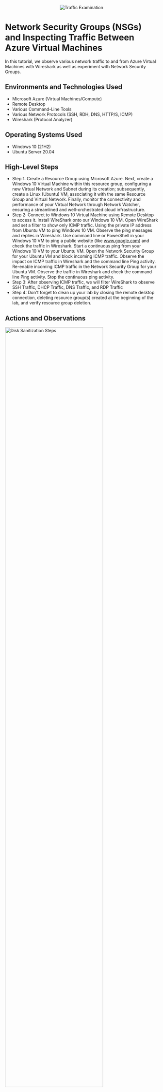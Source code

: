 <p align="center">
<img src="https://i.imgur.com/Ua7udoS.png" alt="Traffic Examination"/>
</p>

<h1>Network Security Groups (NSGs) and Inspecting Traffic Between Azure Virtual Machines</h1>
In this tutorial, we observe various network traffic to and from Azure Virtual Machines with Wireshark as well as experiment with Network Security Groups. <br />

<h2>Environments and Technologies Used</h2>

- Microsoft Azure (Virtual Machines/Compute)
- Remote Desktop
- Various Command-Line Tools
- Various Network Protocols (SSH, RDH, DNS, HTTP/S, ICMP)
- Wireshark (Protocol Analyzer)

<h2>Operating Systems Used </h2>

- Windows 10 (21H2)
- Ubuntu Server 20.04

<h2>High-Level Steps</h2>

- Step 1: Create a Resource Group using Microsoft Azure. Next, create a Windows 10 Virtual Machine within this resource group, configuring a new Virtual Network and Subnet during its creation; subsequently, create a Linux (Ubuntu) VM, associating it with the same Resource Group and Virtual Network. Finally, monitor the connectivity and performance of your Virtual Network through Network Watcher, ensuring a streamlined and well-orchestrated cloud infrastructure.
- Step 2: Connect to Windows 10 Virtual Machine using Remote Desktop to access it. Install WireShark onto our Windows 10 VM. Open WireShark and set a filter to show only ICMP traffic. Using the private IP address from Ubuntu VM to ping Windows 10 VM. Observe the ping messages and replies in Wireshark. Use command line or PowerShell in your Windows 10 VM to ping a public website (like www.google.com) and check the traffic in Wireshark. Start a continuous ping from your Windows 10 VM to your Ubuntu VM. Open the Network Security Group for your Ubuntu VM and block incoming ICMP traffic. Observe the impact on ICMP traffic in Wireshark and the command line Ping activity. Re-enable incoming ICMP traffic in the Network Security Group for your Ubuntu VM. Observe the traffic in Wireshark and check the command line Ping activity. Stop the continuous ping activity.
- Step 3: After observing ICMP traffic, we will filter WireShark to observe SSH Traffic, DHCP Traffic, DNS Traffic, and RDP Traffic 
- Step 4: Don't forget to clean up your lab by closing the remote desktop connection, deleting resource group(s) created at the beginning of the lab, and verify resource group deletion. 

<h2>Actions and Observations</h2>

<p>
<img src="https://i.imgur.com/DJmEXEB.png" height="80%" width="80%" alt="Disk Sanitization Steps"/>
</p>
<p>
Lorem ipsum dolor sit amet, consectetur adipiscing elit, sed do eiusmod tempor incididunt ut labore et dolore magna aliqua. Ut enim ad minim veniam, quis nostrud exercitation ullamco laboris nisi ut aliquip ex ea commodo consequat. Duis aute irure dolor in reprehenderit in voluptate velit esse cillum dolore eu fugiat nulla pariatur.
</p>
<br />

<p>
<img src="https://i.imgur.com/DJmEXEB.png" height="80%" width="80%" alt="Disk Sanitization Steps"/>
</p>
<p>
Lorem ipsum dolor sit amet, consectetur adipiscing elit, sed do eiusmod tempor incididunt ut labore et dolore magna aliqua. Ut enim ad minim veniam, quis nostrud exercitation ullamco laboris nisi ut aliquip ex ea commodo consequat. Duis aute irure dolor in reprehenderit in voluptate velit esse cillum dolore eu fugiat nulla pariatur.
</p>
<br />

<p>
<img src="https://i.imgur.com/DJmEXEB.png" height="80%" width="80%" alt="Disk Sanitization Steps"/>
</p>
<p>
Lorem ipsum dolor sit amet, consectetur adipiscing elit, sed do eiusmod tempor incididunt ut labore et dolore magna aliqua. Ut enim ad minim veniam, quis nostrud exercitation ullamco laboris nisi ut aliquip ex ea commodo consequat. Duis aute irure dolor in reprehenderit in voluptate velit esse cillum dolore eu fugiat nulla pariatur.
</p>
<br />

